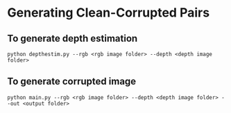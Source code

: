 # Generating Clean-Corrupted Pairs

## To generate depth estimation
```shell
python depthestim.py --rgb <rgb image folder> --depth <depth image folder>
```

## To generate corrupted image
```shell
python main.py --rgb <rgb image folder> --depth <depth image folder> --out <output folder>
```

